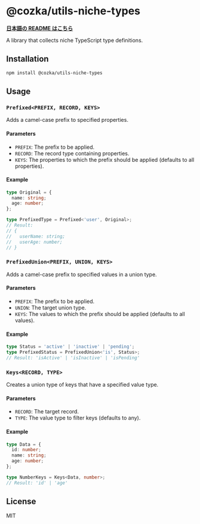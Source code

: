 # @cozka/utils-niche-types

**[日本語の README はこちら](./README.ja.md)**

A library that collects niche TypeScript type definitions.

## Installation

```sh
npm install @cozka/utils-niche-types
```

## Usage

### `Prefixed<PREFIX, RECORD, KEYS>`

Adds a camel-case prefix to specified properties.

#### Parameters

- `PREFIX`: The prefix to be applied.
- `RECORD`: The record type containing properties.
- `KEYS`: The properties to which the prefix should be applied (defaults to all properties).

#### Example

```ts
type Original = {
  name: string;
  age: number;
};

type PrefixedType = Prefixed<'user', Original>;
// Result:
// {
//   userName: string;
//   userAge: number;
// }
```

### `PrefixedUnion<PREFIX, UNION, KEYS>`

Adds a camel-case prefix to specified values in a union type.

#### Parameters

- `PREFIX`: The prefix to be applied.
- `UNION`: The target union type.
- `KEYS`: The values to which the prefix should be applied (defaults to all values).

#### Example

```ts
type Status = 'active' | 'inactive' | 'pending';
type PrefixedStatus = PrefixedUnion<'is', Status>;
// Result: 'isActive' | 'isInactive' | 'isPending'
```

### `Keys<RECORD, TYPE>`

Creates a union type of keys that have a specified value type.

#### Parameters

- `RECORD`: The target record.
- `TYPE`: The value type to filter keys (defaults to any).

#### Example

```ts
type Data = {
  id: number;
  name: string;
  age: number;
};

type NumberKeys = Keys<Data, number>;
// Result: 'id' | 'age'
```

## License

MIT
